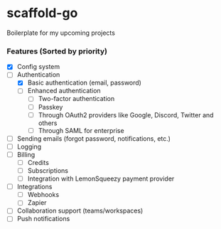 # scaffold-go
Boilerplate for my upcoming projects

### Features (Sorted by priority)
- [x] Config system
- [ ] Authentication
    - [x] Basic authentication (email, password)
    - [ ] Enhanced authentication
        - [ ] Two-factor authentication
        - [ ] Passkey
        - [ ] Through OAuth2 providers like Google, Discord, Twitter and others
        - [ ] Through SAML for enterprise
- [ ] Sending emails (forgot password, notifications, etc.)
- [ ] Logging
- [ ] Billing
    - [ ] Credits
    - [ ] Subscriptions
    - [ ] Integration with LemonSqueezy payment provider
- [ ] Integrations
    - [ ] Webhooks
    - [ ] Zapier
- [ ] Collaboration support (teams/workspaces)
- [ ] Push notifications
